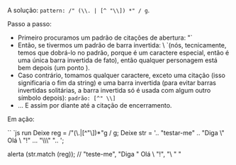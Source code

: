 A solução: `pattern: /" (\\. | [^ "\\]) *" / g`.

Passo a passo:

- Primeiro procuramos um padrão de citações de abertura: "`
- Então, se tivermos um padrão de barra invertida: \\ `(nós, tecnicamente, temos que dobrá-lo no padrão, porque é um caractere especial, então é uma única barra invertida de fato), então qualquer personagem está bem depois (um ponto ).
- Caso contrário, tomamos qualquer caractere, exceto uma citação (isso significaria o fim da string) e uma barra invertida (para evitar barras invertidas solitárias, a barra invertida só é usada com algum outro símbolo depois): `padrão: [^" \\] `
- ... E assim por diante até a citação de encerramento.

Em ação:

`` `js run
Deixe reg = /"(\\.|[^"\\])*"g / g;
Deixe str = '.. "testar-me" .. "Diga \\" Olá \\ "!" ... "\\\\\\" ".. ';

alerta (str.match (reg)); // "teste-me", "Diga \" Olá \ "!", "\\ \" "
```
